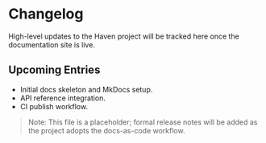 # Changelog

High-level updates to the Haven project will be tracked here once the documentation site is live.

## Upcoming Entries

- Initial docs skeleton and MkDocs setup.
- API reference integration.
- CI publish workflow.

> Note: This file is a placeholder; formal release notes will be added as the project adopts the docs-as-code workflow.
